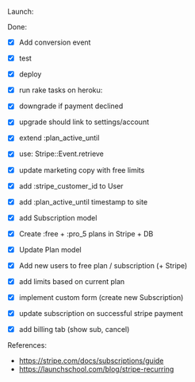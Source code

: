 
Launch:



Done:

- [x] Add conversion event
- [x] test
- [x] deploy
- [x] run rake tasks on heroku:
- [x] downgrade if payment declined
- [x] upgrade should link to settings/account
- [x] extend :plan_active_until
- [x] use: Stripe::Event.retrieve
- [x] update marketing copy with free limits
- [x] add :stripe_customer_id to User
- [x] add :plan_active_until timestamp to site
- [x] add Subscription model
- [x] Create :free + :pro_5 plans in Stripe + DB
- [x] Update Plan model
- [x] Add new users to free plan / subscription (+ Stripe)
- [x] add limits based on current plan
- [x] implement custom form (create new Subscription)
- [x] update subscription on successful stripe payment
- [x] add billing tab (show sub, cancel)



References:

- https://stripe.com/docs/subscriptions/guide
- https://launchschool.com/blog/stripe-recurring
